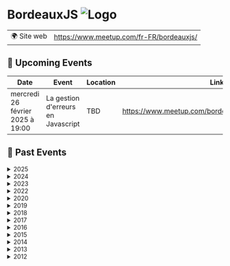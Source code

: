 # BordeauxJS ![Logo](https://example.com/logo-bordeauxjs.png)

|                                |     |
| ------------------------------ | --- |
| 🌍 Site web                    | https://www.meetup.com/fr-FR/bordeauxjs/ |

<!-- EVENTS:START -->
## 📅 Upcoming Events

| Date | Event | Location | Link |
|------|--------|----------|------|
| mercredi 26 février 2025 à 19:00 | La gestion d'erreurs en Javascript | TBD | https://www.meetup.com/bordeauxjs/events/306025718/ |

## 📆 Past Events

<details>
<summary>2025</summary>

| Date | Event | Location | Link |
|------|--------|----------|------|
| jeudi 06 février 2025 à 19:00 | Cap sur le Web : Les Navigateurs, Explorateurs du Numérique | TBD | https://www.meetup.com/bordeauxjs/events/305454697/ |
</details>

<details>
<summary>2024</summary>

| Date | Event | Location | Link |
|------|--------|----------|------|
| jeudi 10 octobre 2024 à 18:30 | TalkIT Tour Bordeaux - Web Workers & Clean Code | TBD | https://www.meetup.com/bordeauxjs/events/303782977/ |
| jeudi 11 juillet 2024 à 19:00 | VueJS au musée | TBD | https://www.meetup.com/bordeauxjs/events/302118166/ |
| mardi 02 juillet 2024 à 19:00 | IA générative en action : intégrez les LLM dans vos applications ! | TBD | https://www.meetup.com/bordeauxjs/events/301711664/ |
| mercredi 15 mai 2024 à 19:00 | Angular change de logo mais pas ! | TBD | https://www.meetup.com/bordeauxjs/events/300720488/ |
</details>

<details>
<summary>2023</summary>

| Date | Event | Location | Link |
|------|--------|----------|------|
| jeudi 21 septembre 2023 à 19:00 | La refonte du site France Bleu, une aventure pleine de rebondissements | TBD | https://www.meetup.com/bordeauxjs/events/295650742/ |
| mardi 11 juillet 2023 à 19:00 | Le Starter dont je suis le héros ! | TBD | https://www.meetup.com/bordeauxjs/events/294469714/ |
| mardi 20 juin 2023 à 19:00 | Next.js, module fédération et les 10 travaux d'un reconverti ! | TBD | https://www.meetup.com/bordeauxjs/events/294061290/ |
| lundi 22 mai 2023 à 18:30 | Introduction à SvelteKit | TBD | https://www.meetup.com/bordeauxjs/events/293317353/ |
| jeudi 13 avril 2023 à 19:00 | Comprendre les stores Svelte | TBD | https://www.meetup.com/bordeauxjs/events/292251002/ |
| mercredi 05 avril 2023 à 19:00 | N'écoutez pas twitter: GraphQL, c'est de nouveau cool! | TBD | https://www.meetup.com/bordeauxjs/events/292401675/ |
| mercredi 15 mars 2023 à 19:00 | Élevez le niveau de vos revues de code ! | TBD | https://www.meetup.com/bordeauxjs/events/292064025/ |
| mercredi 01 mars 2023 à 19:00 | Migrer de React à Svelte, un exemple pratique | TBD | https://www.meetup.com/bordeauxjs/events/291366708/ |
| jeudi 23 février 2023 à 19:00 | Manuel de sabotage du partage de connaissances | TBD | https://www.meetup.com/bordeauxjs/events/291437327/ |
| mercredi 11 janvier 2023 à 19:00 | Apprendre Svelte... et kiffer sa race ! | TBD | https://www.meetup.com/bordeauxjs/events/289951483/ |
</details>

<details>
<summary>2022</summary>

| Date | Event | Location | Link |
|------|--------|----------|------|
| mardi 13 décembre 2022 à 19:00 | Eco-conception numérique & Vite nouveau bundler (feat. Women In Tech Bordeaux) | TBD | https://www.meetup.com/bordeauxjs/events/290159255/ |
| mardi 06 décembre 2022 à 19:00 | Standalone componant, le futur d'Angular ? & Accepter la différence dans la tech | TBD | https://www.meetup.com/bordeauxjs/events/289947392/ |
| mardi 08 novembre 2022 à 19:00 | Typescript FullStack : L'écosystème TS pour gérer votre application | TBD | https://www.meetup.com/bordeauxjs/events/289330790/ |
| mardi 18 octobre 2022 à 19:00 | Comment favoriser l’inclusion ? (feat. Women In Tech Bordeaux) | TBD | https://www.meetup.com/bordeauxjs/events/289042639/ |
| jeudi 13 octobre 2022 à 19:00 | Apprivoise les web composants avec StencilJS | TBD | https://www.meetup.com/bordeauxjs/events/288874812/ |
| mardi 20 septembre 2022 à 19:00 | Back to Basics : Space Invaders en live coding | TBD | https://www.meetup.com/bordeauxjs/events/288323446/ |
| mardi 14 juin 2022 à 19:00 | Svelte, ou pourquoi je ne veux plus faire de React | TBD | https://www.meetup.com/bordeauxjs/events/286258968/ |
| mercredi 25 mai 2022 à 19:00 | React dans tous ses états | TBD | https://www.meetup.com/bordeauxjs/events/285567585/ |
| mercredi 20 avril 2022 à 19:00 | (dé)coder l'écosystème Cypress | TBD | https://www.meetup.com/bordeauxjs/events/285079633/ |
| mardi 15 mars 2022 à 19:00 | Micro-frontends : les usages, contraintes et solutions | TBD | https://www.meetup.com/bordeauxjs/events/283791744/ |
</details>

<details>
<summary>2020</summary>

| Date | Event | Location | Link |
|------|--------|----------|------|
| jeudi 26 novembre 2020 à 19:00 | [LIVE] Des channels Go en JS ? Inutile donc indispensable ! | Online | https://www.meetup.com/bordeauxjs/events/274509520/ |
| mardi 21 avril 2020 à 19:00 | [LIVE] Monorepo et JavaScript : à la découverte de NX | Online | https://www.meetup.com/bordeauxjs/events/270063441/ |
| mardi 18 février 2020 à 19:00 | Build the future with Typescript and NestJS | TBD | https://www.meetup.com/bordeauxjs/events/267901148/ |
</details>

<details>
<summary>2019</summary>

| Date | Event | Location | Link |
|------|--------|----------|------|
| mardi 05 novembre 2019 à 19:15 | HIGHWAY TO ELM! | TBD | https://www.meetup.com/bordeauxjs/events/265015769/ |
| mardi 17 septembre 2019 à 19:00 | Les mains dans le cambouis avec WebAssembly | TBD | https://www.meetup.com/bordeauxjs/events/264316553/ |
| lundi 01 juillet 2019 à 19:00 | Un Backend For Frontend & Je n'ai rien compris à Redux | TBD | https://www.meetup.com/bordeauxjs/events/262392800/ |
| jeudi 11 avril 2019 à 19:00 | Back to Basics - Ne perdez plus votre Temps avec les Dates | TBD | https://www.meetup.com/bordeauxjs/events/260199987/ |
| mercredi 23 janvier 2019 à 19:00 | REX - Création d'une webapp B2C utilisée par plus d'un million d'utilisateurs | TBD | https://www.meetup.com/bordeauxjs/events/257338440/ |
| mercredi 09 janvier 2019 à 19:00 | Atelier - Renforcer sa pratique de NodeJS | TBD | https://www.meetup.com/bordeauxjs/events/257556822/ |
</details>

<details>
<summary>2018</summary>

| Date | Event | Location | Link |
|------|--------|----------|------|
| mercredi 17 octobre 2018 à 19:00 | Delivering Fast and Beautiful Images and Video | TBD | https://www.meetup.com/bordeauxjs/events/255058438/ |
| mercredi 03 octobre 2018 à 19:00 | Babel 7 : Nouveautés, babel-preset-env, etc. | TBD | https://www.meetup.com/bordeauxjs/events/254474417/ |
| mercredi 04 juillet 2018 à 19:00 | PWA & Angular 6 : Live coding | TBD | https://www.meetup.com/bordeauxjs/events/251491875/ |
| jeudi 17 mai 2018 à 19:30 | D3.js : Data-Driven Documents | TBD | https://www.meetup.com/bordeauxjs/events/249937687/ |
| mardi 24 avril 2018 à 19:00 | Redux-Saga : Présentation & Live-Coding  | TBD | https://www.meetup.com/bordeauxjs/events/248776992/ |
| mardi 03 avril 2018 à 19:00 | Aurelia | TBD | https://www.meetup.com/bordeauxjs/events/248920575/ |
| lundi 12 mars 2018 à 19:00 | Migration d'AngularJS vers Angular (Retour d'expérience et atelier) | TBD | https://www.meetup.com/bordeauxjs/events/247770121/ |
| mercredi 31 janvier 2018 à 19:00 | Atelier Nuxt.js: Universal Vue.js Applications  | TBD | https://www.meetup.com/bordeauxjs/events/246441425/ |
</details>

<details>
<summary>2017</summary>

| Date | Event | Location | Link |
|------|--------|----------|------|
| jeudi 26 octobre 2017 à 19:00 | Fable: Le meilleur de JS et de F# à votre service | TBD | https://www.meetup.com/bordeauxjs/events/244309766/ |
| jeudi 21 septembre 2017 à 19:00 | AperoJS | TBD | https://www.meetup.com/bordeauxjs/events/243276773/ |
| mardi 11 juillet 2017 à 19:00 | Logiciel multi-plateforme avec JavaScript | TBD | https://www.meetup.com/bordeauxjs/events/241115309/ |
| samedi 25 mars 2017 à 14:00 | Atelier découverte Wikidata avec Maxime Lathuilière | TBD | https://www.meetup.com/bordeauxjs/events/238384572/ |
</details>

<details>
<summary>2016</summary>

| Date | Event | Location | Link |
|------|--------|----------|------|
| lundi 19 décembre 2016 à 19:00 | Apéro JS | TBD | https://www.meetup.com/bordeauxjs/events/236113115/ |
| vendredi 10 juin 2016 à 19:00 | Présentation d'une PIC web et mobile avec Jenkins, Selenium et Docker | TBD | https://www.meetup.com/bordeauxjs/events/230853443/ |
| jeudi 28 avril 2016 à 19:00 | Petit retour d’expérience après 6 mois sur une grosse application React | TBD | https://www.meetup.com/bordeauxjs/events/230539532/ |
| jeudi 31 mars 2016 à 19:00 | Migrer une application React de MObservable vers Redux | TBD | https://www.meetup.com/bordeauxjs/events/229812115/ |
| mardi 26 janvier 2016 à 19:00 | Extension FirefoxOS: les secrets dévoilés ! | TBD | https://www.meetup.com/bordeauxjs/events/228175588/ |
</details>

<details>
<summary>2015</summary>

| Date | Event | Location | Link |
|------|--------|----------|------|
| jeudi 19 novembre 2015 à 00:00 | Code of War 2015 | TBD | https://www.meetup.com/bordeauxjs/events/225841618/ |
| mardi 19 mai 2015 à 19:00 | Viens rencontrer React et ses copains | TBD | https://www.meetup.com/bordeauxjs/events/222488666/ |
| mardi 10 février 2015 à 19:00 | Les extensions navigateurs (Firefox et Chrome) for fun and profit | TBD | https://www.meetup.com/bordeauxjs/events/219957981/ |
</details>

<details>
<summary>2014</summary>

| Date | Event | Location | Link |
|------|--------|----------|------|
| jeudi 18 décembre 2014 à 19:00 | CoreOS, et la chaussette de l'ambassadeur | TBD | https://www.meetup.com/bordeauxjs/events/218850797/ |
| samedi 27 septembre 2014 à 14:00 | Atelier ReactJS | TBD | https://www.meetup.com/bordeauxjs/events/203904952/ |
| mardi 24 juin 2014 à 19:00 | Keep calm and React  | TBD | https://www.meetup.com/bordeauxjs/events/188670332/ |
| mardi 20 mai 2014 à 19:00 | Débroussailler Node.js | TBD | https://www.meetup.com/bordeauxjs/events/177878782/ |
| mardi 15 avril 2014 à 19:00 | AngularJS dans la vraie vie | TBD | https://www.meetup.com/bordeauxjs/events/173268102/ |
| jeudi 27 février 2014 à 19:00 | Combiner les services Google pour un meilleur Gmail | TBD | https://www.meetup.com/bordeauxjs/events/167310502/ |
</details>

<details>
<summary>2013</summary>

| Date | Event | Location | Link |
|------|--------|----------|------|
| samedi 14 décembre 2013 à 09:00 | Global Day of Code Retreat Bordeaux | TBD | https://www.meetup.com/bordeauxjs/events/154310552/ |
| jeudi 07 novembre 2013 à 20:30 | Soirée Haxe | TBD | https://www.meetup.com/bordeauxjs/events/148038932/ |
| samedi 02 novembre 2013 à 10:00 | Code of War | TBD | https://www.meetup.com/bordeauxjs/events/144845672/ |
| vendredi 27 septembre 2013 à 19:00 | Geek Camp 2013 | TBD | https://www.meetup.com/bordeauxjs/events/135898092/ |
| jeudi 26 septembre 2013 à 19:00 | Développement Mobile HTML5 | TBD | https://www.meetup.com/bordeauxjs/events/137641142/ |
| jeudi 12 septembre 2013 à 18:30 | Soirée des techniciens du numérique | TBD | https://www.meetup.com/bordeauxjs/events/138088572/ |
| jeudi 02 mai 2013 à 19:00 | IDE et Javascript ? | TBD | https://www.meetup.com/bordeauxjs/events/116842092/ |
| jeudi 18 avril 2013 à 19:00 | Garbage Collection et Asynchronous Patterns in JS | TBD | https://www.meetup.com/bordeauxjs/events/100987882/ |
| jeudi 14 mars 2013 à 19:00 | Faisons discuter d3.js et ElasticSearch | TBD | https://www.meetup.com/bordeauxjs/events/100987982/ |
| jeudi 07 février 2013 à 19:00 | jQuery sans jQuery | TBD | https://www.meetup.com/bordeauxjs/events/100986622/ |
</details>

<details>
<summary>2012</summary>

| Date | Event | Location | Link |
|------|--------|----------|------|
| jeudi 06 décembre 2012 à 19:00 | BordeauxJS #2 | TBD | https://www.meetup.com/bordeauxjs/events/92287382/ |
| mercredi 31 octobre 2012 à 19:00 | BordeauxJS #1 | TBD | https://www.meetup.com/bordeauxjs/events/88035462/ |
</details>
<!-- EVENTS:END -->
